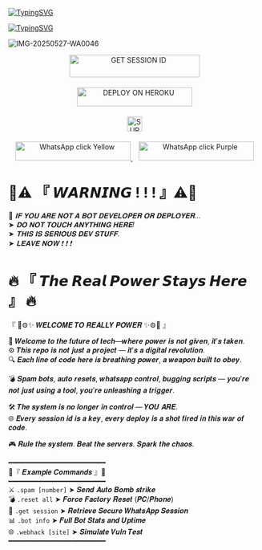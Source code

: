 [![TypingSVG](https://readme-typing-svg.herokuapp.com?font=Rockstar-ExtraBold&size=60&pause=1000&color=FF0000&center=true&vCenter=true&width=815&height=130&lines=꧁༒☬+𝕷𝕺𝕱𝕿-𝕏𝕸𝕯+☬༒꧂)](https://git.io/typing-svg)


[![TypingSVG](https://readme-typing-svg.herokuapp.com?font=Rockstar-ExtraBold&size=50&pause=1000&color=FF0000&center=true&vCenter=true&width=900&height=130&lines=『+⚡𝙿𝚘𝚠𝚎𝚛𝚎𝚍+𝚋𝚢+𝕾𝖎𝖗+𝕷𝖔𝖋𝖙⚡+』)](https://git.io/typing-svg)





![IMG-20250527-WA0046](https://github.com/user-attachments/assets/52985e27-2108-4d21-b355-b7362ea2dca7)










<div align="center">
  <a href="https://fuck-you-2.onrender.com/">
    <img title="GET SESSION ID" src="https://img.shields.io/badge/GET SESSION ID-HERE-0000FF?style=for-the-badge&logo=render&logoColor=white&labelColor=0000FF&color=0000FF" width="260" height="45"/>
  </a>
</div>

<div align="center" style="margin-top: 20px;">
  <a href="https://dashboard.heroku.com/new?template=https://github.com/loftxmd23/sir-loft">
<img title="DEPLOY ON HEROKU" src="https://img.shields.io/badge/DEPLOY-ON HEROKU-red?style=for-the-badge&logo=heroku&logoColor=white&labelColor=red&color=red" width="230" height="38.1"/>
  </a>
</div>

<div align="center" style="margin-top: 20px;">
  <a href="https://whatsapp.com/channel/0029Vb6B9xFCxoAseuG1g610">
    <img height="30" title="SUPPORT CHANNEL" src="https://img.shields.io/badge/Support%20Channel-ff69b4?style=for-the-badge&logo=whatsapp&logoColor=white&labelColor=ff69b4&color=ff69b4">
  </a>
</div>

<p align="center" style="margin-top: 20px;">
  <a href="https://wa.me/255778018545">
    <img src="https://img.shields.io/badge/WhatsApp-click-FFD700?style=for-the-badge&logo=whatsapp&logoColor=white" width="230" height="38" alt="WhatsApp click Yellow"/>
  </a>
  &nbsp;&nbsp;
  <a href="https://wa.me/255778018545">
    <img src="https://img.shields.io/badge/WhatsApp-click-800080?style=for-the-badge&logo=whatsapp&logoColor=white" width="230" height="38" alt="WhatsApp click Purple"/>
  </a>
</p>

 
#   🚫⚠️ 『 𝙒𝘼𝙍𝙉𝙄𝙉𝙂 ! ! ! 』⚠️🚫  
 
🧨 *𝐈𝐅 𝐘𝐎𝐔 𝐀𝐑𝐄 𝐍𝐎𝐓 𝐀 𝐁𝐎𝐓 𝐃𝐄𝐕𝐄𝐋𝐎𝐏𝐄𝐑 𝐎𝐑 𝐃𝐄𝐏𝐋𝐎𝐘𝐄𝐑...*  
➤ *𝐃𝐎 𝐍𝐎𝐓 𝐓𝐎𝐔𝐂𝐇 𝐀𝐍𝐘𝐓𝐇𝐈𝐍𝐆 𝐇𝐄𝐑𝐄!*  
➤ *𝐓𝐇𝐈𝐒 𝐈𝐒 𝐒𝐄𝐑𝐈𝐎𝐔𝐒 𝐃𝐄𝐕 𝐒𝐓𝐔𝐅𝐅.*  
➤ *𝐋𝐄𝐀𝐕𝐄 𝐍𝐎𝐖 ❗ ❗ ❗*
 

 
# 🔥 『 𝙏𝙝𝙚 𝙍𝙚𝙖𝙡 𝙋𝙤𝙬𝙚𝙧 𝙎𝙩𝙖𝙮𝙨 𝙃𝙚𝙧𝙚 』 🔥


『 🧠⚙️✨ 𝑾𝑬𝑳𝑪𝑶𝑴𝑬 𝑻𝑶 𝑹𝑬𝑨𝑳𝑳𝒀 𝑷𝑶𝑾𝑬𝑹 ✨⚙️🧠 』

🔰 𝑾𝒆𝒍𝒄𝒐𝒎𝒆 𝒕𝒐 𝒕𝒉𝒆 𝒇𝒖𝒕𝒖𝒓𝒆 𝒐𝒇 𝒕𝒆𝒄𝒉—𝒘𝒉𝒆𝒓𝒆 𝒑𝒐𝒘𝒆𝒓 𝒊𝒔 𝒏𝒐𝒕 𝒈𝒊𝒗𝒆𝒏, 𝒊𝒕’𝒔 𝒕𝒂𝒌𝒆𝒏.  
⚙️ 𝑻𝒉𝒊𝒔 𝒓𝒆𝒑𝒐 𝒊𝒔 𝒏𝒐𝒕 𝒋𝒖𝒔𝒕 𝒂 𝒑𝒓𝒐𝒋𝒆𝒄𝒕 — 𝒊𝒕’𝒔 𝒂 𝒅𝒊𝒈𝒊𝒕𝒂𝒍 𝒓𝒆𝒗𝒐𝒍𝒖𝒕𝒊𝒐𝒏.  
🔍 𝑬𝒂𝒄𝒉 𝒍𝒊𝒏𝒆 𝒐𝒇 𝒄𝒐𝒅𝒆 𝒉𝒆𝒓𝒆 𝒊𝒔 𝒃𝒓𝒆𝒂𝒕𝒉𝒊𝒏𝒈 𝒑𝒐𝒘𝒆𝒓, 𝒂 𝒘𝒆𝒂𝒑𝒐𝒏 𝒃𝒖𝒊𝒍𝒕 𝒕𝒐 𝒐𝒃𝒆𝒚.

💣 𝑺𝒑𝒂𝒎 𝒃𝒐𝒕𝒔, 𝒂𝒖𝒕𝒐 𝒓𝒆𝒔𝒆𝒕𝒔, 𝒘𝒉𝒂𝒕𝒔𝒂𝒑𝒑 𝒄𝒐𝒏𝒕𝒓𝒐𝒍, 𝒃𝒖𝒈𝒈𝒊𝒏𝒈 𝒔𝒄𝒓𝒊𝒑𝒕𝒔 — 𝒚𝒐𝒖’𝒓𝒆 𝒏𝒐𝒕 𝒋𝒖𝒔𝒕 𝒖𝒔𝒊𝒏𝒈 𝒂 𝒕𝒐𝒐𝒍, 𝒚𝒐𝒖’𝒓𝒆 𝒖𝒏𝒍𝒆𝒂𝒔𝒉𝒊𝒏𝒈 𝒂 𝒕𝒓𝒊𝒈𝒈𝒆𝒓.

🛠️ 𝑻𝒉𝒆 𝒔𝒚𝒔𝒕𝒆𝒎 𝒊𝒔 𝒏𝒐 𝒍𝒐𝒏𝒈𝒆𝒓 𝒊𝒏 𝒄𝒐𝒏𝒕𝒓𝒐𝒍 — 𝒀𝑶𝑼 𝑨𝑹𝑬.  
🌐 𝑬𝒗𝒆𝒓𝒚 𝒔𝒆𝒔𝒔𝒊𝒐𝒏 𝒊𝒅 𝒊𝒔 𝒂 𝒌𝒆𝒚, 𝒆𝒗𝒆𝒓𝒚 𝒅𝒆𝒑𝒍𝒐𝒚 𝒊𝒔 𝒂 𝒔𝒉𝒐𝒕 𝒇𝒊𝒓𝒆𝒅 𝒊𝒏 𝒕𝒉𝒊𝒔 𝒘𝒂𝒓 𝒐𝒇 𝒄𝒐𝒅𝒆.

🎮 𝑹𝒖𝒍𝒆 𝒕𝒉𝒆 𝒔𝒚𝒔𝒕𝒆𝒎. 𝑩𝒆𝒂𝒕 𝒕𝒉𝒆 𝒔𝒆𝒓𝒗𝒆𝒓𝒔. 𝑺𝒑𝒂𝒓𝒌 𝒕𝒉𝒆 𝒄𝒉𝒂𝒐𝒔.


━━━━━━━━━━━━━━━━━━━━━━━  
🔰『 𝑬𝒙𝒂𝒎𝒑𝒍𝒆 𝑪𝒐𝒎𝒎𝒂𝒏𝒅𝒔 』🔰  
━━━━━━━━━━━━━━━━━━━━━━━  
⚔️ `.spam [number]` ➤ 𝑺𝒆𝒏𝒅 𝑨𝒖𝒕𝒐 𝑩𝒐𝒎𝒃 𝒔𝒕𝒓𝒊𝒌𝒆  
💣 `.reset all` ➤ 𝑭𝒐𝒓𝒄𝒆 𝑭𝒂𝒄𝒕𝒐𝒓𝒚 𝑹𝒆𝒔𝒆𝒕 (𝑷𝑪/𝑷𝒉𝒐𝒏𝒆)  
🧩 `.get session` ➤ 𝑹𝒆𝒕𝒓𝒊𝒆𝒗𝒆 𝑺𝒆𝒄𝒖𝒓𝒆 𝑾𝒉𝒂𝒕𝒔𝑨𝒑𝒑 𝑺𝒆𝒔𝒔𝒊𝒐𝒏  
📊 `.bot info` ➤ 𝑭𝒖𝒍𝒍 𝑩𝒐𝒕 𝑺𝒕𝒂𝒕𝒔 𝒂𝒏𝒅 𝑼𝒑𝒕𝒊𝒎𝒆  
🌐 `.webhack [site]` ➤ 𝑺𝒊𝒎𝒖𝒍𝒂𝒕𝒆 𝑽𝒖𝒍𝒏 𝑻𝒆𝒔𝒕  
━━━━━━━━━━━━━━━━━━━━━━━  

